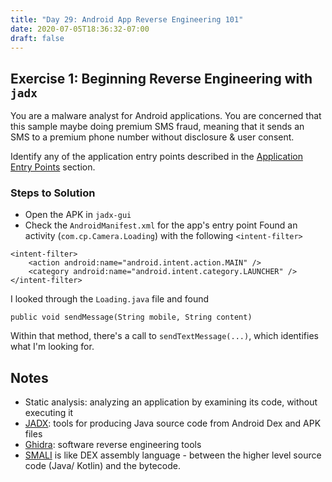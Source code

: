 ```yaml
---
title: "Day 29: Android App Reverse Engineering 101"
date: 2020-07-05T18:36:32-07:00
draft: false
---
```


## Exercise 1: Beginning Reverse Engineering with `jadx`
You are a malware analyst for Android applications. You are concerned that this sample maybe doing premium SMS fraud, meaning that it sends an SMS to a premium phone number without disclosure & user consent.

Identify any of the application entry points described in the [Application Entry Points](https://maddiestone.github.io/AndroidAppRE/app_fundamentals.html#application-entry-points) section.

### Steps to Solution
* Open the APK in `jadx-gui`
* Check the `AndroidManifest.xml` for the app's entry point
Found an activity (`com.cp.Camera.Loading`) with the following `<intent-filter>`

```
<intent-filter>
    <action android:name="android.intent.action.MAIN" />
    <category android:name="android.intent.category.LAUNCHER" />
</intent-filter>
```

I looked through the `Loading.java` file and found
```
public void sendMessage(String mobile, String content)
```

Within that method, there's a call to `sendTextMessage(...)`, which identifies what I'm looking for.

## Notes
* Static analysis: analyzing an application by examining its code, without executing it
* [JADX](https://github.com/skylot/jadx): tools for producing Java source code from Android Dex and APK files
* [Ghidra](https://ghidra-sre.org/): software reverse engineering tools
* [SMALI](https://github.com/JesusFreke/smali) is like DEX assembly language - between the higher level source code (Java/ Kotlin) and the bytecode.